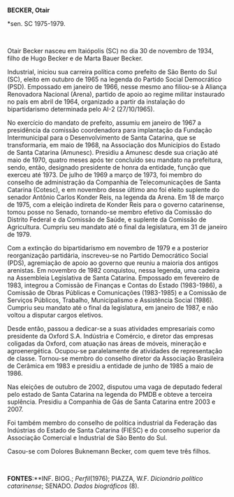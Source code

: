 **BECKER, Otair**

\*sen. SC 1975-1979.

 

Otair Becker nasceu em Itaiópolis (SC) no dia 30 de novembro de 1934,
filho de Hugo Becker e de Marta Bauer Becker.

Industrial, iniciou sua carreira política como prefeito de São Bento do
Sul (SC), eleito em outubro de 1965 na legenda do Partido Social
Democrático (PSD). Empossado em janeiro de 1966, nesse mesmo ano
filiou-se à Aliança Renovadora Nacional (Arena), partido de apoio ao
regime militar instaurado no país em abril de 1964, organizado a partir
da instalação do bipartidarismo determinada pelo AI-2 (27/10/1965).

No exercício do mandato de prefeito, assumiu em janeiro de 1967 a
presidência da comissão coordenadora para implantação da Fundação
Intermunicipal para o Desenvolvimento de Santa Catarina, que se
transformaria, em maio de 1968, na Associação dos Municípios do Estado
de Santa Catarina (Amunesc). Presidiu a Amunesc desde sua criação até
maio de 1970, quatro meses após ter concluído seu mandato na prefeitura,
sendo, então, designado presidente de honra da entidade, função que
exerceu até 1973. De julho de 1969 a março de 1973, foi membro do
conselho de administração da Companhia de Telecomunicações de Santa
Catarina (Cotesc), e em novembro desse último ano foi eleito suplente do
senador Antônio Carlos Konder Reis, na legenda da Arena. Em 18 de março
de 1975, com a eleição indireta de Konder Reis para o governo
catarinense, tomou posse no Senado, tornando-se membro efetivo da
Comissão do Distrito Federal e da Comissão de Saúde, e suplente da
Comissão de Agricultura. Cumpriu seu mandato até o final da legislatura,
em 31 de janeiro de 1979.

Com a extinção do bipartidarismo em novembro de 1979 e a posterior
reorganização partidária, inscreveu-se no Partido Democrático Social
(PDS), agremiação de apoio ao governo que reuniu a maioria dos antigos
arenistas. Em novembro de 1982 conquistou, nessa legenda, uma cadeira na
Assembleia Legislativa de Santa Catarina. Empossado em fevereiro de
1983, integrou a Comissão de Finanças e Contas do Estado (1983-1986), a
Comissão de Obras Públicas e Comunicações (1983-1985) e a Comissão de
Serviços Públicos, Trabalho, Municipalismo e Assistência Social (1986).
Cumpriu seu mandato até o final da legislatura, em janeiro de 1987, e
não voltou a disputar cargos eletivos.

Desde então, passou a dedicar-se a suas atividades empresariais como
presidente da Oxford S.A. Indústria e Comércio, e diretor das empresas
coligadas da Oxford, com atuação nas áreas de móveis, mineração e
agroenergética. Ocupou-se paralelamente de atividades de representação
de classe. Tornou-se membro do conselho diretor da Associação Brasileira
de Cerâmica em 1983 e presidiu a entidade de junho de 1985 a maio de
1986.

Nas eleições de outubro de 2002, disputou uma vaga de deputado federal
pelo estado de Santa Catarina na legenda do PMDB e obteve a terceira
suplência. Presidiu a Companhia de Gás de Santa Catarina entre 2003 e
2007.

Foi também membro do conselho de política industrial da Federação das
Indústrias do Estado de Santa Catarina (FIESC) e do conselho superior da
Associação Comercial e Industrial de São Bento do Sul.

Casou-se com Dolores Buknemann Becker, com quem teve três filhos.

 

**FONTES**:**INF. BIOG.; *Perfil*(1976); PIAZZA, W.F. *Dicionário
político catarinense*; SENADO. *Dados bi*o*gráficos* (8).
